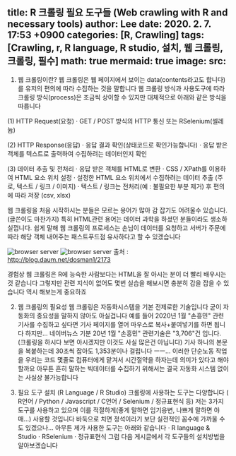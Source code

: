 title: R 크롤링 필요 도구들 (Web crawling with R and necessary tools)
author: Lee
date: 2020. 2. 7. 17:53 +0900
categories: [R, Crawling]
tags: [Crawling, r, R language, R studio, 설치, 웹 크롤링, 크롤링, 필수]
math: true
mermaid: true
image:
  src: 
---
1. 웹 크롤링이란?
웹 크롤링은 웹 페이지에서 보이는 data(contents라고도 합니다)를 유저의 편의에 따라 수집하는 것을 말합니다
웹 크롤링 방식과 사용도구에 따라 크롤링 방식(process)은 조금씩 상이할 수 있지만 대체적으로 아래와 같은 방식을 따릅니다



(1) HTTP Request(요청)
· GET / POST 방식의 HTTP 통신 또는 RSelenium(셀레늄)

(2) HTTP Response(응답)
· 응답 결과 확인(상태코드로 확인가능합니다)
· 응답 받은 객체를 텍스트로 출력하여 수집하려는 데이터인지 확인

(3) 데이터 추출 및 전처리
· 응답 받은 객체를 HTML로 변환
· CSS / XPath를 이용하여 HTML 요소 위치 설정
· 설정한 HTML 요소 위치에서 수집하려는 데이터 추출 (주로, 텍스트 / 링크 / 이미지)
· 텍스트 / 링크는 전처리(예 : 불필요한 부분 제거) 후 편의에 따라 저장 (csv, xlsx)



웹 크롤링을 처음 시작하시는 분들은 모르는 용어가 많아 감 잡기도 어려울수 있습니다.(글쓴이도 마찬가지) 특히 HTML관련 용어는 데이터 과학을 하셨던 분들이라도 생소하실껍니다.
쉽게 말해 웹 크롤링의 프로세스는 손님이 데이터를 요청하고 서버가 주문에 따라 해당 객체 내어주는 패스트푸드점 유사하다고 할 수 있겠습니다

![browser server](https://img1.daumcdn.net/thumb/R1280x0/?scode=mtistory2&fname=https%3A%2F%2Fblog.kakaocdn.net%2Fdn%2FcjgvOX%2FbtqBNMmjOPV%2FNoNtOI6vYXvmRwiiGmTPs1%2Fimg.png)
![browser server](https://img1.daumcdn.net/thumb/R1280x0/?scode=mtistory2&fname=https%3A%2F%2Fblog.kakaocdn.net%2Fdn%2FcjgvOX%2FbtqBNMmjOPV%2FNoNtOI6vYXvmRwiiGmTPs1%2Fimg.png)
출처 : http://blog.daum.net/dosman1/2173


경험상 웹 크롤링은 R에 능숙한 사람보다는 HTML을 잘 아시는 분이 더 빨리 배우시는 것 같습니다
그렇지만 관련 지식이 없어도 몇번 실습을 해보시면 충분히 감을 잡을 수 있습니다
역시 해보는게 중요하죠



2. 웹 크롤링의 필요성
웹 크롤링은 자동화시스템을 기본 전제로한 기술입니다
굳이 자동화의 중요성을 말하지 않아도 아실겁니다
예를 들어 2020년 1월 "손흥민" 관련 기사를 수집하고 싶다면 기사 페이지를 열어 마우스로 복사+붙여넣기를 하면 됩니다
하지만... 네이버뉴스 기분 20년 1월 "손흥민" 관련기술은 "3,706"건 입니다.
(크롤링을 하시다 보면 아시겠지만 이것도 사실 많은건 아닙니다)
기사 하나의 본문을 복붙하는데 30초씩 잡아도 1,353분이나 걸립니다 ㅡㅡ...
이러한 단순노동 작업을 우리는 코드 몇줄로 컴퓨터에게 맡겨서 시간절약을 하자는데 의미가 있다고 해야할까요
아무튼 흔히 말하는 빅데이터를 수집하기 위해서는 결국 자동화 시스템 없이는 사실상 불가능합니다 



3. 필요 도구 설치 (R Language / R Studio)
크롤링에 사용하는 도구는 다양합니다 ( R언어 / Python / Javascript / C언어 / Selenium / 정규표현식 등)
저는 3가지 도구를 사용하고 있으며 이를 적절하게(좋게 말하면 임기응변, 나쁘게 말하면 야매...) 사용할 것입니다
바둑으로 치면 정석이라기 보단 실전적인 꼼수에 가까울 수도 있겠으나... 아무튼 제가 사용한 도구는 아래와 같습니다
· R language & Studio
· RSelenium
· 정규표현식
그럼 다음 게시글에서 각 도구들의 설치방법을 알아보겠습니다
